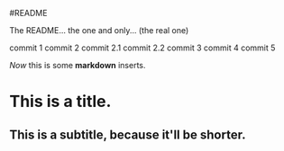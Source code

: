 #README

The README... the one and only...
(the real one)

commit 1
commit 2
commit 2.1
commit 2.2
commit 3
commit 4
commit 5

_Now_ this is some **markdown** inserts.
# This is a title.
## This is a subtitle, because it'll be shorter.
